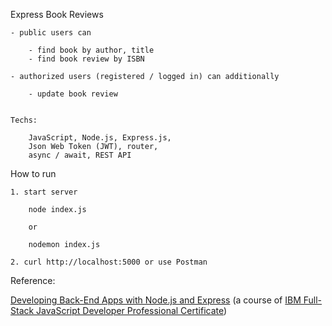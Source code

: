 Express Book Reviews

	- public users can 
	
		- find book by author, title
		- find book review by ISBN
	
	- authorized users (registered / logged in) can additionally
	
		- update book review


	Techs:
	
		JavaScript, Node.js, Express.js,
		Json Web Token (JWT), router, 
		async / await, REST API



How to run

	1. start server
	
		node index.js
		
		or
		
		nodemon index.js
	
	2. curl http://localhost:5000 or use Postman



Reference:

[Developing Back-End Apps with Node.js and Express](https://www.coursera.org/programs/capgemini-learning-program-71mtd/learn/developing-backend-apps-with-nodejs-and-express?authProvider=capgemini&specialization=ibm-full-stack-javascript-developer) (a course of [IBM Full-Stack JavaScript Developer Professional Certificate](https://www.coursera.org/professional-certificates/ibm-full-stack-javascript-developer))



